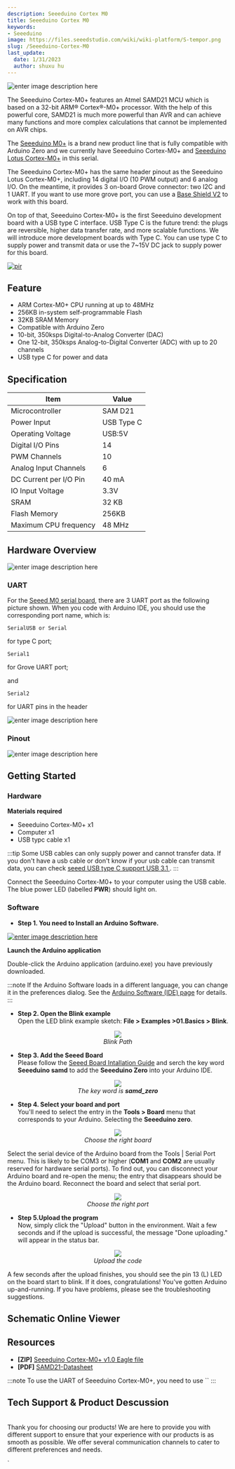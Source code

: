 ```yaml
---
description: Seeeduino Cortex M0
title: Seeeduino Cortex M0
keywords:
- Seeeduino 
image: https://files.seeedstudio.com/wiki/wiki-platform/S-tempor.png
slug: /Seeeduino-Cortex-M0
last_update:
  date: 1/31/2023
  author: shuxu hu
---
```


![enter image description here](https://files.seeedstudio.com/wiki/Seeeduino-Cortex-M0-/img/102010248-wiki.jpg)

The Seeeduino Cortex-M0+ features an Atmel SAMD21 MCU which is based on a 32-bit ARM® Cortex®-M0+ processor. With the help of this powerful core, SAMD21 is much more powerful than AVR and can achieve many functions and more complex calculations that cannot be implemented on AVR chips.


The [Seeeduino M0+](https://www.seeedstudio.com/tag/Seeeduino-M0%2B.html) is a brand new product line that is fully compatible with Arduino Zero and we currently have Seeeduino Cortex-M0+ and [Seeeduino Lotus Cortex-M0+](https://www.seeedstudio.com/Seeeduino-Lotus-Cortex-M0-p-2896.html) in this serial.


The Seeeduino Cortex-M0+ has the same header pinout as the Seeeduino Lotus Cortex-M0+, including 14 digital I/O (10 PWM output) and 6 analog I/O. On the meantime, it provides 3 on-board Grove connector: two I2C and 1 UART. If you want to use more grove port, you can use a [Base Shield V2](https://www.seeedstudio.com/Base-Shield-V2.html) to work with this board.


On top of that, Seeeduino Cortex-M0+ is the first Seeeduino development board with a USB type C interface. USB Type C is the future trend: the plugs are reversible, higher data transfer rate, and more scalable functions. We will introduce more development boards with Type C. You can use type C to supply power and transmit data or use the 7~15V DC jack to supply power for this board.



<!-- <p style=":center"><a href="https://www.seeedstudio.com/Seeeduino-Cortex-M0-p-4070.html" target="_blank"><img src="https://files.seeedstudio.com/wiki/Seeed-WiKi/docs/images/300px-Get_One_Now_Banner-ragular.png" /></a></p> -->

[<p><img src="https://files.seeedstudio.com/wiki/common/Get_One_Now_Banner.png" alt="pir" width={600} height="auto" /></p>](https://www.seeedstudio.com/Seeeduino-Cortex-M0-p-4070.html)




## Feature

- ARM Cortex-M0+ CPU running at up to 48MHz
- 256KB in-system self-programmable Flash
- 32KB SRAM Memory
- Compatible with Arduino Zero
- 10-bit, 350ksps Digital-to-Analog Converter (DAC)
- One 12-bit, 350ksps Analog-to-Digital Converter (ADC) with up to 20 channels
- USB type C for power and data



## Specification

|Item|Value|
|------------|-----------|
|Microcontroller|SAM D21|
|Power Input|USB Type C|
|Operating Voltage|USB:5V|
|Digital I/O Pins|14|
|PWM Channels|10|
|Analog Input Channels|6|
|DC Current per I/O Pin|40 mA|
|IO Input Voltage|3.3V|
|SRAM|32 KB|
|Flash Memory|256KB|
|Maximum CPU frequency|48 MHz|



## Hardware Overview


![enter image description here](https://files.seeedstudio.com/wiki/Seeeduino-Cortex-M0-/img/hardware.png) 


### UART


For the [Seeed M0 serial board](https://www.seeedstudio.com/tag/SEEEDUINO-M0%2B.html), there are 3 UART port as the following picture shown. When you code with Arduino IDE, you should use the corresponding port name, which is:

```
SerialUSB or Serial
```
for type C port;

```
Serial1
```

for Grove UART port;

and 

```
Serial2
```
for UART pins in the header


![enter image description here](https://files.seeedstudio.com/wiki/Seeeduino-Cortex-M0-/img/UART(1).jpg)




### Pinout
 
![enter image description here](https://files.seeedstudio.com/wiki/Seeeduino-Cortex-M0-/img/102010248-pinout.jpg)



## Getting Started


### Hardware

**Materials required**

- Seeeduino Cortex-M0+ x1 
- Computer x1
- USB typc cable x1

:::tip
    Some USB cables can only supply power and cannot transfer data. If you don't have a usb cable or don't know if your usb cable can transmit data, you can check [seeed USB type C support USB 3.1 ](https://www.seeedstudio.com/USB-Type-C-to-A-Cable-1Meter-p-4085.html).
:::




Connect the Seeeduino Cortex-M0+ to your computer using the USB cable. The blue power LED (labelled **PWR**) should light on.



### Software


- **Step 1. You need to Install an Arduino Software.**

[![enter image description here](https://files.seeedstudio.com/wiki/Seeeduino_Stalker_V3_1/images/Download_IDE.png)](https://www.arduino.cc/en/Main/Software)


**Launch the Arduino application**

Double-click the Arduino application (arduino.exe) you have previously downloaded.

:::note
    If the Arduino Software loads in a different language, you can change it in the preferences dialog. See the [Arduino Software (IDE) page](https://www.arduino.cc/en/Guide/Environment#languages) for details.
:::

- **Step 2. Open the Blink example**  
Open the LED blink example sketch: **File > Examples >01.Basics > Blink**.


<div align="center">
  <figure>
    <img src="https://files.seeedstudio.com/wiki/Seeeduino_GPRS/img/select_blink.png" />
    <figcaption><i>Blink Path</i></figcaption>
  </figure>
</div>




- **Step 3. Add the Seeed Board**  
Please follow the [Seeed Board Intallation Guide](https://wiki.seeedstudio.com/Seeed_Arduino_Boards/) and serch the key word **Seeeduino samd** to add the **Seeeduino Zero** into your Arduino IDE. 


<div align="center">
  <figure>
    <img src="https://files.seeedstudio.com/wiki/Seeeduino_Lotus_Cortex-M0-/img/board2.png" />
    <figcaption><i>The key word is <b>samd_zero</b> </i></figcaption>
  </figure>
</div>







- **Step 4. Select your board and port**  
You'll need to select the entry in the **Tools > Board** menu that corresponds to your Arduino.
Selecting the **Seeeduino zero**.

<div align="center">
  <figure>
    <img src="https://files.seeedstudio.com/wiki/Seeeduino_Lotus_Cortex-M0-/img/board1.png" />
    <figcaption> <i>Choose the right board</i></figcaption>
  </figure>
</div>



Select the serial device of the Arduino board from the Tools | Serial Port menu. This is likely to be COM3 or higher (**COM1** and **COM2** are usually reserved for hardware serial ports). To find out, you can disconnect your Arduino board and re-open the menu; the entry that disappears should be the Arduino board. Reconnect the board and select that serial port.

<div align="center">
  <figure>
    <img src="https://files.seeedstudio.com/wiki/Seeeduino_Lotus_Cortex-M0-/img/port.png" />
    <figcaption><i>Choose the right port</i></figcaption>
  </figure>
</div>







- **Step 5.Upload the program**  
Now, simply click the "Upload" button in the environment. Wait a few seconds and if the upload is successful, the message "Done uploading." will appear in the status bar.

<div align="center">
  <figure>
    <img src="https://files.seeedstudio.com/wiki/Seeeduino_GPRS/img/upload_image.png" />
    <figcaption><i>Upload the code</i></figcaption>
  </figure>
</div>



A few seconds after the upload finishes, you should see the pin 13 (L) LED on the board start to blink. If it does, congratulations! You've gotten Arduino up-and-running. If you have problems, please see the troubleshooting suggestions.


## Schematic Online Viewer

<div className="altium-ecad-viewer" data-project-src="https://files.seeedstudio.com/wiki/Seeeduino-Cortex-M0-/res/Seeeduino%20Cortex-M0%2B%20v1.0.zip" style={{borderRadius: '0px 0px 4px 4px', height: 500, borderStyle: 'solid', borderWidth: 1, borderColor: 'rgb(241, 241, 241)', overflow: 'hidden', maxWidth: 1280, maxHeight: 700, boxSizing: 'border-box'}}>
</div>



## Resources

- **[ZIP]** [Seeeduino Cortex-M0+ v1.0 Eagle file](https://files.seeedstudio.com/wiki/Seeeduino-Cortex-M0-/res/Seeeduino%20Cortex-M0%2B%20v1.0.zip)
- **[PDF]** [SAMD21-Datasheet](https://files.seeedstudio.com/wiki/Seeeduino-Cortex-M0-/res/SAM-D21-Datasheet.pdf)



:::note
        To use the UART of Seeeduino Cortex-M0+, you need to use ``
:::


## Tech Support & Product Descussion
<div>
   
  <br />Thank you for choosing our products! We are here to provide you with different support to ensure that your experience with our products is as smooth as possible. We offer several communication channels to cater to different preferences and needs.

<div class="button_tech_support_container">
<a href="https://forum.seeedstudio.com/" class="button_forum"></a> 
<a href="https://www.seeedstudio.com/contacts" class="button_email"></a>
</div>

<div class="button_tech_support_container">
<a href="https://discord.gg/eWkprNDMU7" class="button_discord"></a> 
<a href="https://github.com/Seeed-Studio/wiki-documents/discussions/69" class="button_discussion"></a>
</div>`
</div>
